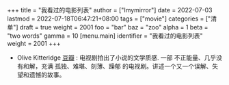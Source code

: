 +++
title = "我看过的电影列表"
author = ["Imymirror"]
date = 2022-07-03
lastmod = 2022-07-18T06:47:21+08:00
tags = ["movie"]
categories = ["清单"]
draft = true
weight = 2001
foo = "bar"
baz = "zoo"
alpha = 1
beta = "two words"
gamma = 10
[menu.main]
  identifier = "我看过的电影列表"
  weight = 2001
+++

-   Olive Kitteridge [豆瓣](https://movie.douban.com/subject/24869254/) : 电视剧拍出了小说的文学质感. 一部 不正能量、几乎没有和解，充满 孤独、难堪、刻薄、躁郁 的电视剧。讲述一个又一个误解、失望和遗憾的故事。